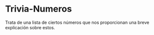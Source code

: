 # Trivia-Numeros
Trata de una lista de ciertos números que nos proporcionan una breve explicación sobre estos.
